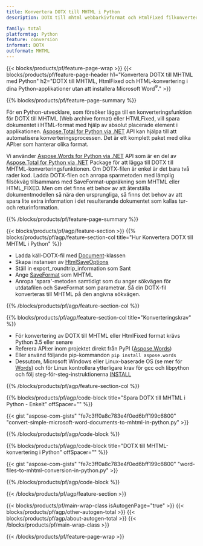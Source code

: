 ```yaml
---
title: Konvertera DOTX till MHTML i Python
description: DOTX till mhtml webbarkivformat och HtmlFixed filkonvertering i dina Python-applikationer utan att använda Microsoft Word 

family: total
platformtag: Python
feature: conversion
informat: DOTX
outformat: MHTML
---
```

{{< blocks/products/pf/feature-page-wrap >}}
{{< blocks/products/pf/feature-page-header h1="Konvertera DOTX till MHTML med Python" h2="DOTX till MHTML, HtmlFixed och HTML-konvertering i dina Python-applikationer utan att installera Microsoft Word<sup>&reg;</sup>." >}}

{{% blocks/products/pf/feature-page-summary %}}

För en Python-utvecklare, som försöker lägga till en konverteringsfunktion för DOTX till MHTML (Web archive format) eller HTMLFixed, vill spara dokumentet i HTML-format med hjälp av absolut placerade element i applikationen. [Aspose.Total for Python via .NET](https://products.aspose.com/total/python-net/) API kan hjälpa till att automatisera konverteringsprocessen. Det är ett komplett paket med olika API:er som hanterar olika format. 

Vi använder [Aspose.Words for Python via .NET](https://products.aspose.com/words/python-net/) API som är en del av [Aspose.Total for Python via .NET](https://products.aspose.com/total/python-net/) Package för att lägga till DOTX till MHTML-konverteringsfunktionen. Om DOTX-filen är enkel är det bara två rader kod. Ladda DOTX-filen och anropa sparmetoden med lämplig filsökväg tillsammans med SaveFormat-uppräkning som MHTML eller HTML_FIXED. Men om det finns ett behov av att återställa dokumentmodellen så nära den ursprungliga, så finns det behov av att spara lite extra information i det resulterande dokumentet som kallas tur- och returinformation.

{{% /blocks/products/pf/feature-page-summary %}}

{{< blocks/products/pf/agp/feature-section >}}
{{% blocks/products/pf/agp/feature-section-col title="Hur Konvertera DOTX till MHTML i Python" %}}
- Ladda käll-DOTX-fil med [Document](https://reference.aspose.com/words/python-net/aspose.words/document/)-klassen
- Skapa instansen av [HtmlSaveOptions](https://reference.aspose.com/words/python-net/aspose.words.saving/htmlsaveoptions/)
- Ställ in export_roundtrip_information som Sant
- Ange [SaveFormat](https://reference.aspose.com/words/python-net/aspose.words/saveformat/) som MHTML
- Anropa 'spara'-metoden samtidigt som du anger sökvägen för utdatafilen och SaveFormat som parametrar. Så din DOTX-fil konverteras till MHTML på den angivna sökvägen.

{{% /blocks/products/pf/agp/feature-section-col %}}

{{% blocks/products/pf/agp/feature-section-col title="Konverteringskrav" %}}

- För konvertering av DOTX till MHTML eller HtmlFixed format krävs Python 3.5 eller senare
- Referera API:er inom projektet direkt från PyPI ([Aspose.Words](https://pypi.org/project/aspose-words/))
- Eller använd följande pip-kommandon ```pip install aspose.words```
- Dessutom, Microsoft Windows eller Linux-baserade OS (se mer för [Words](https://docs.aspose.com/words/python-net/system-requirements/)) och för Linux kontrollera ytterligare krav för gcc och libpython och följ steg-för-steg-instruktionerna [INSTALL](https://docs.aspose.com/words/python-net/installation/)
 

{{% /blocks/products/pf/agp/feature-section-col %}}

{{% blocks/products/pf/agp/code-block title="Spara DOTX till MHTML i Python - Enkelt" offSpacer="" %}}

{{< gist "aspose-com-gists" "fe7c3ff0a8c783e4f0ed6bff199c6800" "convert-simple-microsoft-word-documents-to-mhtml-in-python.py" >}}

{{% /blocks/products/pf/agp/code-block %}}

{{% blocks/products/pf/agp/code-block title="DOTX till MHTML-konvertering i Python" offSpacer="" %}}

{{< gist "aspose-com-gists" "fe7c3ff0a8c783e4f0ed6bff199c6800" "word-files-to-mhtml-conversion-in-python.py" >}}

{{% /blocks/products/pf/agp/code-block %}}

{{< /blocks/products/pf/agp/feature-section >}}

{{< blocks/products/pf/main-wrap-class isAutogenPage="true" >}}
{{< blocks/products/pf/agp/other-autogen-total >}}
{{< blocks/products/pf/agp/about-autogen-total >}}
{{< /blocks/products/pf/main-wrap-class >}}

{{< /blocks/products/pf/feature-page-wrap >}}